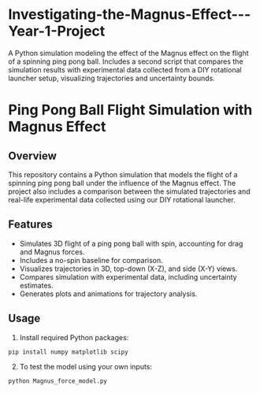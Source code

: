 # Investigating-the-Magnus-Effect---Year-1-Project
A Python simulation modeling the effect of the Magnus effect on the flight of a spinning ping pong ball. Includes a second script that compares the simulation results with experimental data collected from a DIY rotational launcher setup, visualizing trajectories and uncertainty bounds.

# Ping Pong Ball Flight Simulation with Magnus Effect

## Overview
This repository contains a Python simulation that models the flight of a spinning ping pong ball under the influence of the Magnus effect. The project also includes a comparison between the simulated trajectories and real-life experimental data collected using our DIY rotational launcher.  

## Features
- Simulates 3D flight of a ping pong ball with spin, accounting for drag and Magnus forces.  
- Includes a no-spin baseline for comparison.  
- Visualizes trajectories in 3D, top-down (X-Z), and side (X-Y) views.  
- Compares simulation with experimental data, including uncertainty estimates.  
- Generates plots and animations for trajectory analysis.  

## Usage
1. Install required Python packages:  
```bash
pip install numpy matplotlib scipy

```
2. To test the model using your own inputs:
```bash
python Magnus_force_model.py
